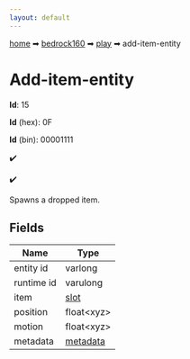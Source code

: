```yaml
---
layout: default
---
```


[home](/) ➡ [bedrock160](/protocol/bedrock160) ➡ [play](/protocol/bedrock160/play) ➡ add-item-entity

# Add-item-entity

**Id**: 15

**Id** (hex): 0F

**Id** (bin): 00001111

✔️

✔️

Spawns a dropped item.

## Fields

Name | Type
---|---
entity id | varlong
runtime id | varulong
item | [slot](/protocol/bedrock160/types/slot)
position | float&lt;xyz&gt;
motion | float&lt;xyz&gt;
metadata | [metadata](/protocol/bedrock160/metadata)

